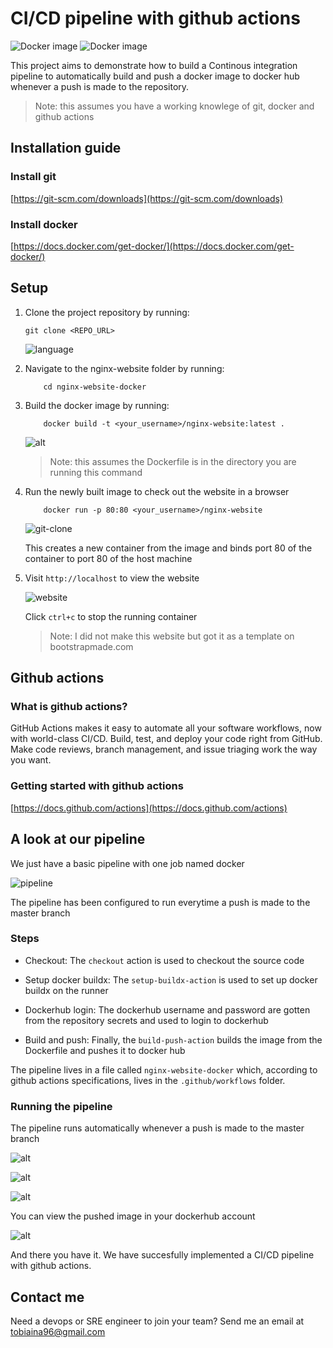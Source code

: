 # CI/CD pipeline with github actions

![Docker image](readme_images/docker.png)     ![Docker image](readme_images/github_actions.png)

This project aims to demonstrate how to build a Continous integration pipeline to automatically build and push a docker image to docker hub whenever a push is made to the repository.
> Note: this assumes you have a working knowlege of git, docker and github actions

## Installation guide
### **Install git**
[https://git-scm.com/downloads](https://git-scm.com/downloads)

### **Install docker**
[https://docs.docker.com/get-docker/](https://docs.docker.com/get-docker/)

## Setup
1. Clone the project repository by running:
    ```
    git clone <REPO_URL> 
    ```
    ![language](readme_images/git-clone.png)

2. Navigate to the nginx-website folder by running:
    ```
        cd nginx-website-docker
    ```

3. Build the docker image by running:
    ```
        docker build -t <your_username>/nginx-website:latest .
    ```
    ![alt](readme_images/docker-build.png)

    > Note: this assumes the Dockerfile is in the directory you are running this command

4. Run the newly built image to check out the website in a browser
    ```
        docker run -p 80:80 <your_username>/nginx-website
    ```
    ![git-clone](readme_images/docker-run.png)

    This creates a new container from the image and binds port 80 of the container to port 80 of the host machine

5. Visit `http://localhost` to view the website

    ![website](readme_images/website.png)

    Click `ctrl+c` to stop the running container
    > Note: I did not make this website but got it as a template on bootstrapmade.com

## Github actions
### What is github actions? 
GitHub Actions makes it easy to automate all your software workflows, now with world-class CI/CD. Build, test, and deploy your code right from GitHub. Make code reviews, branch management, and issue triaging work the way you want.

### Getting started with github actions

[https://docs.github.com/actions](https://docs.github.com/actions)

## A look at our pipeline
We just have a basic pipeline with one job named docker

![pipeline](readme_images/pipeline.png)

The pipeline has been configured to run everytime a push is made to the master branch

### Steps
- Checkout: The `checkout` action is used to checkout the source code

- Setup docker buildx: The `setup-buildx-action` is used to set up docker buildx on the runner

- Dockerhub login: The dockerhub username and password are gotten from the repository secrets and used to login to dockerhub

- Build and push: Finally, the `build-push-action` builds the image from the Dockerfile and pushes it to docker hub


The pipeline lives in a file called `nginx-website-docker` which, according to github actions specifications, lives in the `.github/workflows` folder.

### Running the pipeline
The pipeline runs automatically whenever a push is made to the master branch

![alt](readme_images/git-push.png)

![alt](readme_images/workflow1.png)

![alt](readme_images/workflow2.png)

You can view the pushed image in your dockerhub account

![alt](readme_images/dockerhub.png)


And there you have it. We have succesfully implemented a CI/CD pipeline with github actions.

## Contact me

Need a devops or SRE engineer to join your team? Send me an email at [tobiaina96@gmail.com](tobiaina96@gmail.com)